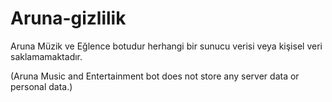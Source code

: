 # Aruna-gizlilik

Aruna Müzik ve Eğlence botudur herhangi bir sunucu verisi veya kişisel veri saklamamaktadır.

(Aruna Music and Entertainment bot does not store any server data or personal data.)
